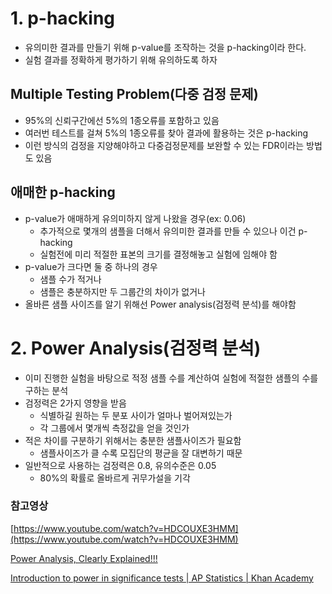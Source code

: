# 1. p-hacking

- 유의미한 결과를 만들기 위해 p-value를 조작하는 것을 p-hacking이라 한다.
- 실험 결과를 정확하게 평가하기 위해 유의하도록 하자

## Multiple Testing Problem(다중 검정 문제)

- 95%의 신뢰구간에선 5%의 1종오류를 포함하고 있음
- 여러번 테스트를 걸쳐 5%의 1종오류를 찾아 결과에 활용하는 것은 p-hacking
- 이런 방식의 검정을 지양해야하고 다중검정문제를 보완할 수 있는 FDR이라는 방법도 있음

## 애매한 p-hacking

- p-value가 애매하게 유의미하지 않게 나왔을 경우(ex: 0.06)
    - 추가적으로 몇개의 샘플을 더해서 유의미한 결과를 만들 수 있으나 이건 p-hacking
    - 실험전에 미리 적절한 표본의 크기를 결정해놓고 실험에 임해야 함
- p-value가 크다면 둘 중 하나의 경우
    - 샘플 수가 적거나
    - 샘플은 충분하지만 두 그룹간의 차이가 없거나
- 올바른 샘플 사이즈를 알기 위해선 Power analysis(검정력 분석)를  해야함

# 2. Power Analysis(검정력 분석)

- 이미 진행한 실험을 바탕으로 적정 샘플 수를 계산하여 실험에 적절한 샘플의 수를 구하는 분석
- 검정력은 2가지 영향을 받음
    - 식별하길 원하는 두 분포 사이가 얼마나 벌어져있는가
    - 각 그룹에서 몇개씩 측정값을 얻을 것인가
- 적은 차이를 구분하기 위해서는 충분한 샘플사이즈가 필요함
    - 샘플사이즈가 클 수록 모집단의 평균을 잘 대변하기 때문
- 일반적으로 사용하는 검정력은 0.8, 유의수준은 0.05
    - 80%의 확률로 올바르게 귀무가설을 기각

### 참고영상

[https://www.youtube.com/watch?v=HDCOUXE3HMM](https://www.youtube.com/watch?v=HDCOUXE3HMM)

[Power Analysis, Clearly Explained!!!](https://www.youtube.com/watch?v=VX_M3tIyiYk)

[Introduction to power in significance tests | AP Statistics | Khan Academy](https://www.youtube.com/watch?v=6_Cuz0QqRWc)

